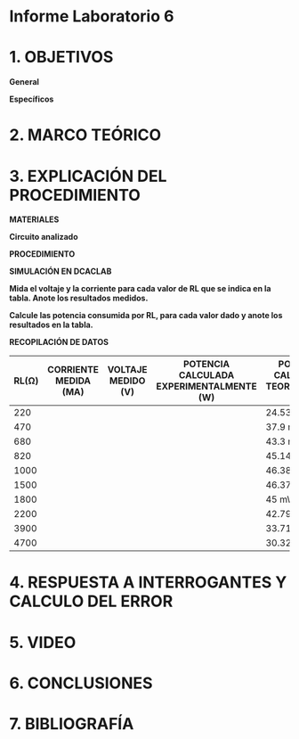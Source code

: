 # Informe Laboratorio 6

# 1. OBJETIVOS

**General**



**Específicos**



# 2. MARCO TEÓRICO



# 3. EXPLICACIÓN DEL PROCEDIMIENTO

**MATERIALES**



**Circuito analizado**



**PROCEDIMIENTO**



**SIMULACIÓN EN DCACLAB**

**Mida el voltaje y la corriente para cada valor de RL que se indica en la tabla. Anote los resultados medidos.**



**Calcule las potencia consumida por RL, para cada valor dado y anote los resultados en la tabla.**

**RECOPILACIÓN DE DATOS**

| RL(Ω) | CORRIENTE MEDIDA (MA) | VOLTAJE MEDIDO (V) | POTENCIA CALCULADA EXPERIMENTALMENTE (W) | POTENCIA CALCULADA TEORICAMENTE (W) |
| ------------- | ------------- | ------------- | ------------- |------------- |
| 220 |  |  | | 24.53 mW |
| 470 |  |  | | 37.9 mW |
| 680 |  |  | | 43.3 mW |
| 820 |  |  | | 45.14 mW |
| 1000 |  |  | | 46.38 mW |
| 1500 |  |  | | 46.37 mW |
| 1800 |  |  | | 45 mW |
| 2200 |  |  | | 42.79 mW |
| 3900 |  |  | | 33.71 mW |
| 4700 |  |  | | 30.32 mW |

# 4. RESPUESTA A INTERROGANTES Y CALCULO DEL ERROR



# 5. VIDEO



# 6. CONCLUSIONES



# 7. BIBLIOGRAFÍA

